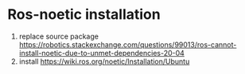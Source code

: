 # Ros-noetic installation

1. replace source package
   https://robotics.stackexchange.com/questions/99013/ros-cannot-install-noetic-due-to-unmet-dependencies-20-04
2. install
   https://wiki.ros.org/noetic/Installation/Ubuntu
